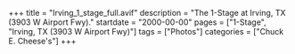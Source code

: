 +++
title = "Irving_1_stage_full.avif"
description = "The 1-Stage at Irving, TX (3903 W Airport Fwy)."
startdate = "2000-00-00"
pages = ["1-Stage", "Irving, TX (3903 W Airport Fwy)"]
tags = ["Photos"]
categories = ["Chuck E. Cheese's"]
+++

